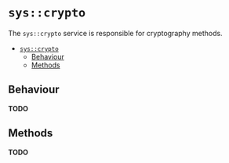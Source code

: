 # `sys::crypto`

The `sys::crypto` service is responsible for cryptography methods.

- [`sys::crypto`](#syscrypto)
  - [Behaviour](#behaviour)
  - [Methods](#methods)

## Behaviour

**TODO**

## Methods

**TODO**
